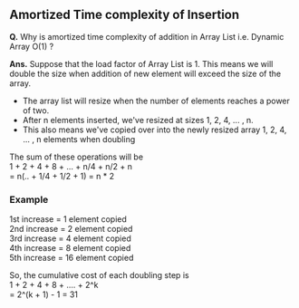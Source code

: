 ## Amortized Time complexity of Insertion


**Q.** Why is amortized time complexity of addition in Array List i.e. Dynamic Array O(1) ?

**Ans.** Suppose that the load factor of Array List is 1. This means we will double the size when addition of new element will exceed the size of the array.

- The array list will resize when the number of elements reaches a power of two. 
- After n elements inserted, we've resized at sizes 1, 2, 4, ... , n. 
- This also means we've copied over into the newly resized array 1, 2, 4, ... , n elements when doubling  

The sum of these operations will be  
1 + 2 + 4 + 8 + ... + n/4 + n/2 + n  
= n(.. + 1/4 + 1/2 + 1)
= n * 2

### Example

1st increase = 1 element copied  
2nd increase = 2 element copied  
3rd increase = 4 element copied  
4th increase = 8 element copied  
5th increase = 16 element copied  

So, the cumulative cost of each doubling step is  
1 + 2 + 4 + 8 + .... + 2^k  
= 2^(k + 1) - 1 = 31

